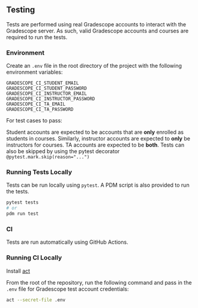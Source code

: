 ## Testing

Tests are performed using real Gradescope accounts to interact with the Gradescope server. As such, valid Gradescope accounts and courses are required to run the tests.

### Environment

Create an `.env` file in the root directory of the project with the following environment variables:

```
GRADESCOPE_CI_STUDENT_EMAIL
GRADESCOPE_CI_STUDENT_PASSWORD
GRADESCOPE_CI_INSTRUCTOR_EMAIL
GRADESCOPE_CI_INSTRUCTOR_PASSWORD
GRADESCOPE_CI_TA_EMAIL
GRADESCOPE_CI_TA_PASSWORD
```

For test cases to pass:

Student accounts are expected to be accounts that are **only** enrolled as students in courses. Similarly, instructor accounts are expected to **only** be instructors for courses. TA accounts are expected to be **both**. Tests can also be skipped by using the pytest decorator `@pytest.mark.skip(reason="...")`

### Running Tests Locally

Tests can be run locally using `pytest`. A PDM script is also provided to run the tests.

```bash
pytest tests
# or
pdm run test
```

### CI

Tests are run automatically using GitHub Actions.

### Running CI Locally

Install [act](https://github.com/nektos/act)

From the root of the repository, run the following command and pass in the `.env` file for Gradescope test account credentials:

```bash
act --secret-file .env
```

